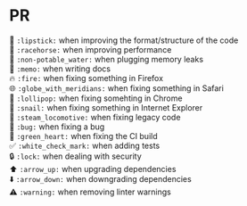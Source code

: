 # PR
:lipstick: `:lipstick:` when improving the format/structure of the code    
:racehorse: `:racehorse:` when improving performance    
:non-potable_water: `:non-potable_water:` when plugging memory leaks    
:memo: `:memo:` when writing docs    
:fire: `:fire:` when fixing something in Firefox    
:globe_with_meridians: `:globe_with_meridians:` when fixing something in Safari    
:lollipop: `:lollipop:` when fixing somehting in Chrome    
:snail: `:snail:` when fixing something in Internet Explorer    
:steam_locomotive: `:steam_locomotive:` when fixing legacy code   
:bug: `:bug:` when fixing a bug    
:green_heart: `:green_heart:` when fixing the CI build    
:white_check_mark: `:white_check_mark:` when adding tests    
:lock: `:lock:` when dealing with security   
:arrow_up: `:arrow_up:` when upgrading dependencies    
:arrow_down: `:arrow_down:` when downgrading dependencies    
:warning: `:warning:` when removing linter warnings
